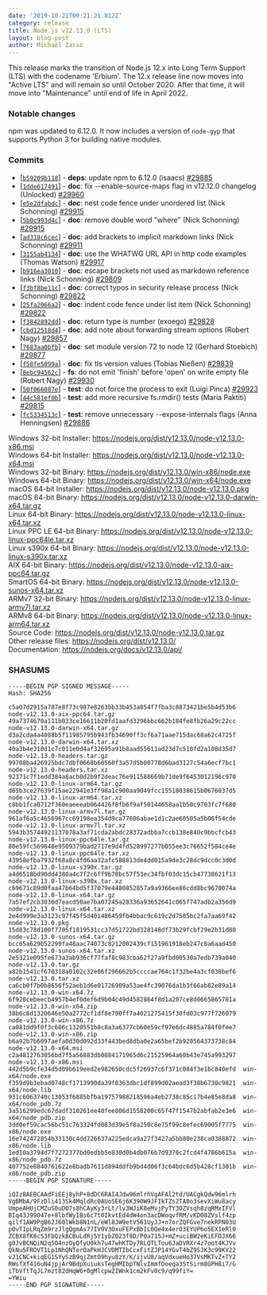 ```yaml
---
date: '2019-10-21T09:21:21.812Z'
category: release
title: Node.js v12.13.0 (LTS)
layout: blog-post
author: Michaël Zasso
---
```


This release marks the transition of Node.js 12.x into Long Term Support (LTS)
with the codename 'Erbium'. The 12.x release line now moves into "Active LTS"
and will remain so until October 2020. After that time, it will move into
"Maintenance" until end of life in April 2022.

### Notable changes

npm was updated to 6.12.0. It now includes a version of `node-gyp` that
supports Python 3 for building native modules.

### Commits

- [[`b59209b118`](https://github.com/nodejs/node/commit/b59209b118)] - **deps**: update npm to 6.12.0 (isaacs) [#29885](https://github.com/nodejs/node/pull/29885)
- [[`1dde617491`](https://github.com/nodejs/node/commit/1dde617491)] - **doc**: fix --enable-source-maps flag in v12.12.0 changelog (Unlocked) [#29960](https://github.com/nodejs/node/pull/29960)
- [[`e5e2dfabdc`](https://github.com/nodejs/node/commit/e5e2dfabdc)] - **doc**: nest code fence under unordered list (Nick Schonning) [#29915](https://github.com/nodejs/node/pull/29915)
- [[`5b0c993d4c`](https://github.com/nodejs/node/commit/5b0c993d4c)] - **doc**: remove double word "where" (Nick Schonning) [#29915](https://github.com/nodejs/node/pull/29915)
- [[`ad318c6cec`](https://github.com/nodejs/node/commit/ad318c6cec)] - **doc**: add brackets to implicit markdown links (Nick Schonning) [#29911](https://github.com/nodejs/node/pull/29911)
- [[`3155ab4134`](https://github.com/nodejs/node/commit/3155ab4134)] - **doc**: use the WHATWG URL API in http code examples (Thomas Watson) [#29917](https://github.com/nodejs/node/pull/29917)
- [[`b916ea3010`](https://github.com/nodejs/node/commit/b916ea3010)] - **doc**: escape brackets not used as markdown reference links (Nick Schonning) [#29809](https://github.com/nodejs/node/pull/29809)
- [[`f3bf8be11c`](https://github.com/nodejs/node/commit/f3bf8be11c)] - **doc**: correct typos in security release process (Nick Schonning) [#29822](https://github.com/nodejs/node/pull/29822)
- [[`25fa2066a2`](https://github.com/nodejs/node/commit/25fa2066a2)] - **doc**: indent code fence under list item (Nick Schonning) [#29822](https://github.com/nodejs/node/pull/29822)
- [[`f3842892dd`](https://github.com/nodejs/node/commit/f3842892dd)] - **doc**: return type is number (exoego) [#29828](https://github.com/nodejs/node/pull/29828)
- [[`cbd12518d4`](https://github.com/nodejs/node/commit/cbd12518d4)] - **doc**: add note about forwarding stream options (Robert Nagy) [#29857](https://github.com/nodejs/node/pull/29857)
- [[`7683aa0bfb`](https://github.com/nodejs/node/commit/7683aa0bfb)] - **doc**: set module version 72 to node 12 (Gerhard Stoebich) [#29877](https://github.com/nodejs/node/pull/29877)
- [[`f58fe5099a`](https://github.com/nodejs/node/commit/f58fe5099a)] - **doc**: fix tls version values (Tobias Nießen) [#29839](https://github.com/nodejs/node/pull/29839)
- [[`8ebc94562c`](https://github.com/nodejs/node/commit/8ebc94562c)] - **fs**: do not emit 'finish' before 'open' on write empty file (Robert Nagy) [#29930](https://github.com/nodejs/node/pull/29930)
- [[`50f066087e`](https://github.com/nodejs/node/commit/50f066087e)] - **test**: do not force the process to exit (Luigi Pinca) [#29923](https://github.com/nodejs/node/pull/29923)
- [[`44c581ef0b`](https://github.com/nodejs/node/commit/44c581ef0b)] - **test**: add more recursive fs.rmdir() tests (Maria Paktiti) [#29815](https://github.com/nodejs/node/pull/29815)
- [[`fc5334513c`](https://github.com/nodejs/node/commit/fc5334513c)] - **test**: remove unnecessary --expose-internals flags (Anna Henningsen) [#29886](https://github.com/nodejs/node/pull/29886)

Windows 32-bit Installer: https://nodejs.org/dist/v12.13.0/node-v12.13.0-x86.msi \
Windows 64-bit Installer: https://nodejs.org/dist/v12.13.0/node-v12.13.0-x64.msi \
Windows 32-bit Binary: https://nodejs.org/dist/v12.13.0/win-x86/node.exe \
Windows 64-bit Binary: https://nodejs.org/dist/v12.13.0/win-x64/node.exe \
macOS 64-bit Installer: https://nodejs.org/dist/v12.13.0/node-v12.13.0.pkg \
macOS 64-bit Binary: https://nodejs.org/dist/v12.13.0/node-v12.13.0-darwin-x64.tar.gz \
Linux 64-bit Binary: https://nodejs.org/dist/v12.13.0/node-v12.13.0-linux-x64.tar.xz \
Linux PPC LE 64-bit Binary: https://nodejs.org/dist/v12.13.0/node-v12.13.0-linux-ppc64le.tar.xz \
Linux s390x 64-bit Binary: https://nodejs.org/dist/v12.13.0/node-v12.13.0-linux-s390x.tar.xz \
AIX 64-bit Binary: https://nodejs.org/dist/v12.13.0/node-v12.13.0-aix-ppc64.tar.gz \
SmartOS 64-bit Binary: https://nodejs.org/dist/v12.13.0/node-v12.13.0-sunos-x64.tar.xz \
ARMv7 32-bit Binary: https://nodejs.org/dist/v12.13.0/node-v12.13.0-linux-armv7l.tar.xz \
ARMv8 64-bit Binary: https://nodejs.org/dist/v12.13.0/node-v12.13.0-linux-arm64.tar.xz \
Source Code: https://nodejs.org/dist/v12.13.0/node-v12.13.0.tar.gz \
Other release files: https://nodejs.org/dist/v12.13.0/ \
Documentation: https://nodejs.org/docs/v12.13.0/api/

### SHASUMS

```
-----BEGIN PGP SIGNED MESSAGE-----
Hash: SHA256

c5a07d2915a787e8f73c987e8263bb33b453a854f7fba3c8873421be5b4d53b6  node-v12.13.0-aix-ppc64.tar.gz
49a7374670a111b033ce16611b20fd1aafd3296bbc662b184fe8fb26a29c22cc  node-v12.13.0-darwin-x64.tar.gz
d3a2cda4a4088b5f11985795b943fb34690ff3cf6a71aae715dac68a62c4725f  node-v12.13.0-darwin-x64.tar.xz
40a3b4e310d1c7c011e0d4af32695a91b8aad55611ad23d7c510fd2a108d35d7  node-v12.13.0-headers.tar.gz
99708ba426925bdc7dbf0668b60560f3a57d5b00778d6bad3127c54a6ecf7bc1  node-v12.13.0-headers.tar.xz
92371c7f1edd384a8acb0d2b9f2deac76e911588669b71de9f6453012196c970  node-v12.13.0-linux-arm64.tar.gz
d65b3ce27639f15ae22941e3ff98a1c900aa9049fcc15518038615b0676037d5  node-v12.13.0-linux-arm64.tar.xz
c8bb1fca0712f360eaeeeab064426f8fb6f9af50144658aa1b50c9703fc7f680  node-v12.13.0-linux-armv7l.tar.gz
961af6a5c4656967cc69198ea354d9ca77606abae1d1c2ae60505a5b06f54cde  node-v12.13.0-linux-armv7l.tar.xz
5943b35744921137078a3af71cda2abdc28372adbba7ccb138e840c9bbcfcb43  node-v12.13.0-linux-ppc64le.tar.gz
80e59fc569848e9509379bad2717e9d4fd528997277b055ee3c76652f584ce4e  node-v12.13.0-linux-ppc64le.tar.xz
43958efba7932f68a8c4fd6aa32afc588813de4dd015a9de3c28dc9dcc0c3d0d  node-v12.13.0-linux-s390x.tar.gz
a4d6518bd90dd4380a4c7f2c6ff9b78bc57f53ec34fbf03dc15cb47738621f13  node-v12.13.0-linux-s390x.tar.xz
c69671c89d0faa47b64bd5f37079e4480852857a9a9366ee86cdd8bc9670074a  node-v12.13.0-linux-x64.tar.gz
7a57ef2cb3036d7eacd50ae7ba07245a28336a93652641c065f747adb2a356d9  node-v12.13.0-linux-x64.tar.xz
2e4d999e3a3123c97f45f5d401486459fb4bbac9c619c2d7505bc2fa7aa69f42  node-v12.13.0.pkg
15d83c78d100f7705f1819531cc37d51722bd328148df73b29fcbf29e2b31d80  node-v12.13.0-sunos-x64.tar.gz
bcc65a629b52299fa48aac74073c8212002439cf151961918eb247c8a6aad450  node-v12.13.0-sunos-x64.tar.xz
2e5321e095fe673a3ab936cf77faf8c983cba62f27a9fbd00530a7edb739a040  node-v12.13.0.tar.gz
a82b1541cf670318a0102c32e06f296662b5ccccae764c1f32be4a3cf038bef6  node-v12.13.0.tar.xz
ca6cb0f7b0b8656f52aeb1d6e01726909a53ae4fc39076da1b3f66ab82e89a14  node-v12.13.0-win-x64.7z
6f920cebeecb4957b4ef0def6d9b04c49d4582864f8d1a207ce8d0665865781a  node-v12.13.0-win-x64.zip
38b6c8d1320646e50a2772cf1df8e700ff7a4021275415f30fd03c977f726079  node-v12.13.0-win-x86.7z
ca081dd9f0f3c686c1320551b8c8a3a6377cb60e59cf97e6dc4885a784f0fee7  node-v12.13.0-win-x86.zip
b6a92b7b6097aefa0d30d092d33f443bed8dba0e2a65bef2b920564373738c84  node-v12.13.0-x64.msi
c2a4812763056bd7f5a56883db0884171965d6c21525964a60b43e745a993297  node-v12.13.0-x86.msi
442d5b9cfe34d5d09b619eed2e982650cdc5f26937c6f371c084f3e1bc840efd  win-x64/node.exe
f359d9b3ebad0748cf1713990da39f8363dbc1df899d02aead3f38b6730c9821  win-x64/node.lib
931c6063740c13053f6885bfba19757988218596a4eb2738c85c17b4e85e8da8  win-x64/node_pdb.7z
3a516299edc67dadf310261ee48fee806d1558200c65f47f1547b2abfab2e3e6  win-x64/node_pdb.zip
3dd0ef59cac56bc51c763324fd083d39e5f8a250c8e75f99c8efec69005f7775  win-x86/node.exe
16e742472854b33130c4dd726637a225edca9a27f3427a5bb80e238ca0388872  win-x86/node.lib
1ed10a3794d7f7272377bd0edbb5e830d0b4db076b7d9370c2fcd4f4786b615a  win-x86/node_pdb.7z
407752e8840761622e8badb7611d894ddfb9bd4d06f3c64bdc6d5b428cf1301b  win-x86/node_pdb.zip
-----BEGIN PGP SIGNATURE-----

iQIzBAEBCAAdFiEEj8yhP+8dDC6RAI4Jdw96mlrhVgAFAl2td/UACgkQdw96mlrh
VgBMbA/9FzDli413Sk4MqldRc0AUoSE6j6K390W9JFIkTZs2TA0o3sevXiWu8acy
UmpeAHUjCMZuS0uD07s8hCAyKy3rLt/lv3WJiK8eMvjPyTY3OZVsqh8zqRMxIFVl
BIq43J99047e+8lbfWyIBs6c7t0IkvtEd4dW4on3acDWoqvfRM/vKD08ZVslf4zp
qilf1AW9PgB62J60lWkb8N1nL/eWl8JW9etV561UyJJ+n7orZQFGve7nekRPN03U
p0vTIpLRqZm9rzJlgQgmAs77IV9V3OxuFEPxBbIL0Qe4x4erO3EYUP6o5EX1eRl0
ZCBX8fK8cS3FbQzk8CBuLdRj5Y1ybZ023f8D/P0a715J+mZ+uciBW2eKiEFDJX66
g0JvBCNQiN2q5O4nzOyQfyU0kh7u47whKTDy7RLQTLTou6JaDVRXr4z7oot4KJVv
QkNu5FROVT1Lp1NhQNTerOaPkHJCVDMTIbCcxFitZJP14YGvT4bZ9SJK3c99KV22
v21CNC+kiqEG1SYySzB9qjZmtO9hyu8zY/K/ijvU8/aqVdxueHo37VsMKTvZ+TY2
RWsfXf416uN4jpjAr9BdpXuiuksTegHMIbpTNlvImmfDoeqa3StSirm8GPH8i7/G
iTbVftTqJL7mzt82dHqW6+0gMlcpwZIWnk1cm2kFv0c9/q99fiY=
=YWiu
-----END PGP SIGNATURE-----

```

